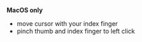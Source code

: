 
**MacOS only**

- move cursor with your index finger
- pinch thumb and index finger to left click

